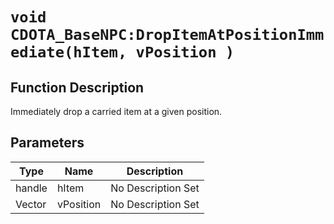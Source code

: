 # `void CDOTA_BaseNPC:DropItemAtPositionImmediate(hItem, vPosition )`
## Function Description
Immediately drop a carried item at a given position.
## Parameters
Type|Name|Description
--|--|--
handle|hItem|No Description Set
Vector|vPosition|No Description Set
